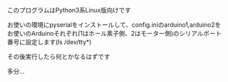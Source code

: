 このプログラムはPython3系Linux版向けです

お使いの環境にpyserialをインストールして、config.iniのarduino1,arduino2をお使いのArduinoそれぞれ(1はホール素子側、2はモーター側)のシリアルポート番号に設定します(ls /dev/tty*)


その後実行したら何とかなるはずです


多分...

